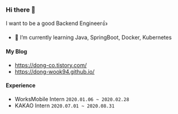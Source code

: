 ### Hi there 👋

I want to be a good Backend Engineer👍

- 🌱 I’m currently learning Java, SpringBoot, Docker, Kubernetes

#### My Blog
- https://dong-co.tistory.com/
- https://dong-wook94.github.io/


#### Experience

* WorksMobile Intern `2020.01.06 ~ 2020.02.28`
* KAKAO Intern `2020.07.01 ~ 2020.08.31`



<!--
**Dong-wook94/Dong-wook94** is a ✨ _special_ ✨ repository because its `README.md` (this file) appears on your GitHub profile.

Here are some ideas to get you started:

- 🔭 I’m currently working on ...
- 🌱 I’m currently learning ...
- 👯 I’m looking to collaborate on ...
- 🤔 I’m looking for help with ...
- 💬 Ask me about ...
- 📫 How to reach me: ...
- 😄 Pronouns: ...
- ⚡ Fun fact: ...
-->

